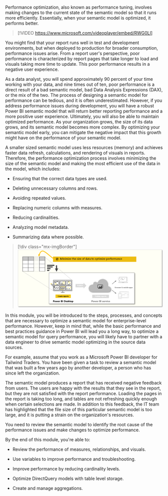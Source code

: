 Performance optimization, also known as performance tuning, involves making changes to the current state of the semantic model so that it runs more efficiently. Essentially, when your semantic model is optimized, it performs better.


> [!VIDEO https://www.microsoft.com/videoplayer/embed/RWG0Ll]

You might find that your report runs well in test and development environments, but when deployed to production for broader consumption, performance issues arise. From a report user's perspective, poor performance is characterized by report pages that take longer to load and visuals taking more time to update. This poor performance results in a negative user experience.


As a data analyst, you will spend approximately 90 percent of your time working with your data, and nine times out of ten, poor performance is a direct result of a bad semantic model, bad Data Analysis Expressions (DAX), or the mix of the two. The process of designing a semantic model for performance can be tedious, and it is often underestimated. However, if you address performance issues during development, you will have a robust Power BI semantic model that will return better reporting performance and a more positive user experience. Ultimately, you will also be able to maintain optimized performance. As your organization grows, the size of its data grows, and its semantic model becomes more complex. By optimizing your semantic model early, you can mitigate the negative impact that this growth might have on the performance of your semantic model.


A smaller sized semantic model uses less resources (memory) and achieves faster data refresh, calculations, and rendering of visuals in reports. Therefore, the performance optimization process involves minimizing the size of the semantic model and making the most efficient use of the data in the model, which includes:

-   Ensuring that the correct data types are used.

-   Deleting unnecessary columns and rows.

-   Avoiding repeated values.

-   Replacing numeric columns with measures.

-   Reducing cardinalities.

-   Analyzing model metadata.

-   Summarizing data where possible.

> [!div class="mx-imgBorder"]
> [![Screenshot that demostrates the tasks in this module.](../media/1-conceptual-graphic-of-tasks-c.png)](../media/1-conceptual-graphic-of-tasks-c.png#lightbox)


In this module, you will be introduced to the steps, processes, and concepts that are necessary to optimize a semantic model for enterprise-level performance. However, keep in mind that, while the basic performance and best practices guidance in Power BI will lead you a long way, to optimize a semantic model for query performance, you will likely have to partner with a data engineer to drive semantic model optimizing in the source data sources.


For example, assume that you work as a Microsoft Power BI developer for Tailwind Traders. You have been given a task to review a semantic model that was built a few years ago by another developer, a person who has since left the organization.


The semantic model produces a report that has received negative feedback from users. The users are happy with the results that they see in the report, but they are not satisfied with the report performance. Loading the pages in the report is taking too long, and tables are not refreshing quickly enough when certain selections are made. In addition to this feedback, the IT team has highlighted that the file size of this particular semantic model is too large, and it is putting a strain on the organization's resources.


You need to review the semantic model to identify the root cause of the performance issues and make changes to optimize performance.

By the end of this module, you're able to:

-   Review the performance of measures, relationships, and visuals.

-   Use variables to improve performance and troubleshooting.

-   Improve performance by reducing cardinality levels.

-   Optimize DirectQuery models with table level storage.

-   Create and manage aggregations.

